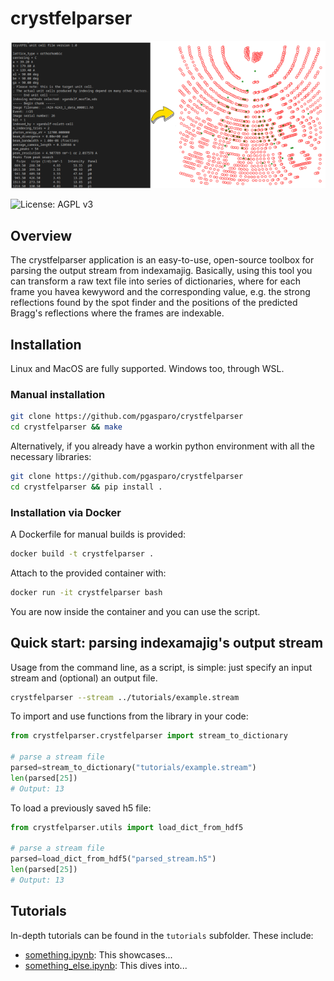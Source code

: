 # crystfelparser
![](docs/crystfelexporter_schema.png)

![License: AGPL v3](https://img.shields.io/badge/License-AGPL%20v3-blue.svg)

## Overview 
The crystfelparser application is an easy-to-use, open-source toolbox for parsing the output stream from indexamajig.
Basically, using this tool you can transform a raw text file into series of dictionaries, where for each frame you havea kewyword and the corresponding value, e.g. the strong reflections found by the spot finder and the positions of the predicted Bragg's reflections where the frames are indexable.

## Installation

Linux and MacOS are fully supported. Windows too, through WSL. 

### Manual installation

```bash
git clone https://github.com/pgasparo/crystfelparser 
cd crystfelparser && make
```

Alternatively, if you already have a workin python environment with all the necessary libraries:

```bash
git clone https://github.com/pgasparo/crystfelparser 
cd crystfelparser && pip install . 
```


### Installation via Docker

A Dockerfile for manual builds is provided:

```bash
docker build -t crystfelparser . 
```

Attach to the provided container with:

```bash
docker run -it crystfelparser bash
```

You are now inside the container and you can use the script.

## Quick start: parsing indexamajig's output stream

Usage from the command line, as a script, is simple: just specify an input stream and (optional) an output file.

```bash
crystfelparser --stream ../tutorials/example.stream
```

To import and use functions from the library in your code:

```python
from crystfelparser.crystfelparser import stream_to_dictionary

# parse a stream file
parsed=stream_to_dictionary("tutorials/example.stream")
len(parsed[25])
# Output: 13
```

To load a previously saved h5 file:

```python
from crystfelparser.utils import load_dict_from_hdf5

# parse a stream file
parsed=load_dict_from_hdf5("parsed_stream.h5")
len(parsed[25])
# Output: 13
```

## Tutorials

In-depth tutorials can be found in the `tutorials` subfolder. These include: 

- [something.ipynb](tutorials/something.ipynb): This showcases...
- [something_else.ipynb](tutorials/something_else.ipynb): This dives into...
